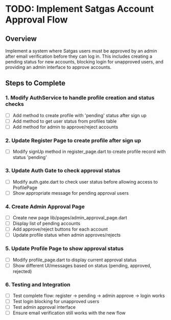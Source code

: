 # TODO: Implement Satgas Account Approval Flow

## Overview
Implement a system where Satgas users must be approved by an admin after email verification before they can log in. This includes creating a pending status for new accounts, blocking login for unapproved users, and providing an admin interface to approve accounts.

## Steps to Complete

### 1. Modify AuthService to handle profile creation and status checks
- [ ] Add method to create profile with 'pending' status after sign up
- [ ] Add method to get user status from profiles table
- [ ] Add method for admin to approve/reject accounts

### 2. Update Register Page to create profile after sign up
- [ ] Modify signUp method in register_page.dart to create profile record with status 'pending'

### 3. Update Auth Gate to check approval status
- [ ] Modify auth.gate.dart to check user status before allowing access to ProfilePage
- [ ] Show appropriate message for pending approval users

### 4. Create Admin Approval Page
- [ ] Create new page lib/pages/admin_approval_page.dart
- [ ] Display list of pending accounts
- [ ] Add approve/reject buttons for each account
- [ ] Update profile status when admin approves/rejects

### 5. Update Profile Page to show approval status
- [ ] Modify profile_page.dart to display current approval status
- [ ] Show different UI/messages based on status (pending, approved, rejected)

### 6. Testing and Integration
- [ ] Test complete flow: register -> pending -> admin approve -> login works
- [ ] Test login blocking for unapproved users
- [ ] Test admin approval interface
- [ ] Ensure email verification still works with the new flow
